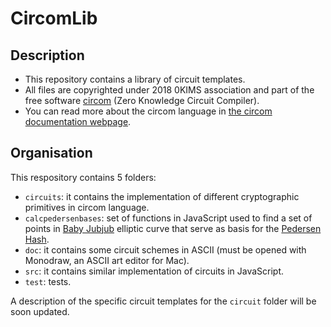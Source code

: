 # CircomLib

## Description

- This repository contains a library of circuit templates. 
- All files are copyrighted under 2018 0KIMS association and part of the free software [circom](https://github.com/iden3/circom) (Zero Knowledge Circuit Compiler). 
- You can read more about the circom language in [the circom documentation webpage](http://docs.circom.io/).

## Organisation

This respository contains 5 folders:
- `circuits`: it contains the implementation of different cryptographic primitives in circom language.
- `calcpedersenbases`: set of functions in JavaScript used to find a set of points in [Baby Jubjub](https://github.com/barryWhiteHat/baby_jubjub) elliptic curve that serve as basis for the [Pedersen Hash](https://github.com/zcash/zcash/issues/2234).
- `doc`: it contains some circuit schemes in ASCII (must be opened with Monodraw, an ASCII art editor for Mac).
- `src`: it contains similar implementation of circuits in JavaScript.
- `test`: tests.

A description of the specific circuit templates for the `circuit` folder will be soon updated.
